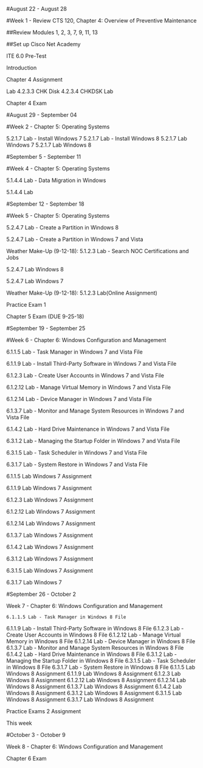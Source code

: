 #August 22 - August 28

#Week 1 - Review CTS 120, Chapter 4: Overview of Preventive Maintenance

##Review Modules 1, 2, 3, 7, 9, 11, 13

##Set up Cisco Net Academy

ITE 6.0 Pre-Test

Introduction

Chapter 4 Assignment

Lab 4.2.3.3 CHK Disk
	4.2.3.4 CHKDSK Lab

Chapter 4 Exam

#August 29 - September 04

#Week 2 - Chapter 5: Operating Systems

5.2.1.7 Lab - Install Windows 7
5.2.1.7 Lab - Install Windows 8
5.2.1.7 Lab Windows 7
5.2.1.7 Lab Windows 8

#September 5 - September 11

#Week 4 - Chapter 5: Operating Systems

5.1.4.4 Lab - Data Migration in Windows

5.1.4.4 Lab

#September 12 - September 18

#Week 5 - Chapter 5: Operating Systems

5.2.4.7 Lab - Create a Partition in Windows 8

5.2.4.7 Lab - Create a Partition in Windows 7 and Vista

Weather Make-Up (9-12-18): 5.1.2.3 Lab - Search NOC Certifications and Jobs

5.2.4.7 Lab Windows 8

5.2.4.7 Lab Windows 7

Weather Make-Up (9-12-18): 5.1.2.3 Lab(Online Assignment)

Practice Exam 1

Chapter 5 Exam (DUE 9-25-18)

#September 19 - September 25

#Week 6 - Chapter 6: Windows Configuration and Management

6.1.1.5 Lab - Task Manager in Windows 7 and Vista File

6.1.1.9 Lab - Install Third-Party Software in Windows 7 and Vista File

6.1.2.3 Lab - Create User Accounts in Windows 7 and Vista File

6.1.2.12 Lab - Manage Virtual Memory in Windows 7 and Vista File

6.1.2.14 Lab - Device Manager in Windows 7 and Vista File

6.1.3.7 Lab - Monitor and Manage System Resources in Windows 7 and Vista File

6.1.4.2 Lab - Hard Drive Maintenance in Windows 7 and Vista File

6.3.1.2 Lab - Managing the Startup Folder in Windows 7 and Vista File

6.3.1.5 Lab - Task Scheduler in Windows 7 and Vista File

6.3.1.7 Lab - System Restore in Windows 7 and Vista File

6.1.1.5 Lab Windows 7 Assignment

6.1.1.9 Lab Windows 7 Assignment

6.1.2.3 Lab Windows 7 Assignment

6.1.2.12 Lab Windows 7 Assignment

6.1.2.14 Lab Windows 7 Assignment

6.1.3.7 Lab Windows 7 Assignment

6.1.4.2 Lab Windows 7 Assignment

6.3.1.2 Lab Windows 7 Assignment

6.3.1.5 Lab Windows 7 Assignment

6.3.1.7 Lab Windows 7

#September 26 - October 2

Week 7 - Chapter 6: Windows Configuration and Management
 

    6.1.1.5 Lab - Task Manager in Windows 8 File

6.1.1.9 Lab - Install Third-Party Software in Windows 8 File
6.1.2.3 Lab - Create User Accounts in Windows 8 File
6.1.2.12 Lab - Manage Virtual Memory in Windows 8 File
6.1.2.14 Lab - Device Manager in Windows 8 File
6.1.3.7 Lab - Monitor and Manage System Resources in Windows 8 File
6.1.4.2 Lab - Hard Drive Maintenance in Windows 8 File
6.3.1.2 Lab - Managing the Startup Folder in Windows 8 File
6.3.1.5 Lab - Task Scheduler in Windows 8 File
6.3.1.7 Lab - System Restore in Windows 8 File
6.1.1.5 Lab Windows 8 Assignment
6.1.1.9 Lab Windows 8 Assignment
6.1.2.3 Lab Windows 8 Assignment
6.1.2.12 Lab Windows 8 Assignment
6.1.2.14 Lab Windows 8 Assignment
6.1.3.7 Lab Windows 8 Assignment
6.1.4.2 Lab Windows 8 Assignment
6.3.1.2 Lab Windows 8 Assignment
6.3.1.5 Lab Windows 8 Assignment
6.3.1.7 Lab Windows 8 Assignment

Practice Exams 2 Assignment

This week

#October 3 - October 9

Week 8 - Chapter 6: Windows Configuration and Management

Chapter 6 Exam



